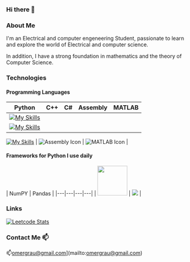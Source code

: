 ### Hi there 👋

<!--
**Omer-Graubert/Omer-Graubert** is a ✨ _special_ ✨ repository because its `README.md` (this file) appears on your GitHub profile.

Here are some ideas to get you started:

- 🔭 I’m currently working on ...
- 🌱 I’m currently learning ...
- 👯 I’m looking to collaborate on ...
- 🤔 I’m looking for help with ...
- 💬 Ask me about ...
- 📫 How to reach me: ...
- 😄 Pronouns: ...
- ⚡ Fun fact: ...
-->

### About Me
I'm an Electrical and computer engeneering Student, passionate to learn and explore the world of Electrical and computer science.

In addition, I have a strong foundation in mathematics and the theory of Computer Science. 

### Technologies  
#### Programming Languages  

| Python | C++ | C# | Assembly | MATLAB |
|---|---|---|---|---|
| [![My Skills](https://skillicons.dev/icons?i=python)](https://skillicons.dev) | 
[![My Skills](https://skillicons.dev/icons?i=cpp)](https://skillicons.dev) | 
[![My Skills](https://skillicons.dev/icons?i=cs)](https://skillicons.dev) 
| ![Assembly Icon](https://upload.wikimedia.org/wikipedia/commons/2/23/Assembly_language_icon.png) | ![MATLAB Icon](https://upload.wikimedia.org/wikipedia/commons/2/21/Matlab_Logo.png) |


#### Frameworks for Python I use daily
| NumPY | Pandas | 
|---|---|---|---|
| <img src="https://raw.githubusercontent.com/numpy/numpy/main/branding/logo/primary/numpylogo.svg" width=80> | <img src="https://pandas.pydata.org/static/img/pandas_white.svg" with=80> | 


### Links
[![Leetcode Stats](https://leetcard.jacoblin.cool/eden_leyba)](https://leetcode.com/eden_leyba)


### Contact Me 📫
📫omergrau@gmail.com](mailto:omergrau@gmail.com)
